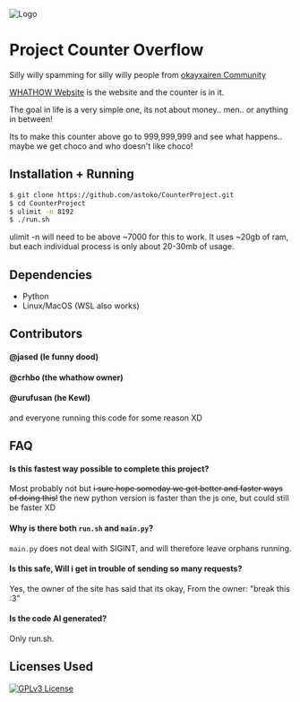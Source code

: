 
![Logo](https://github.com/Kokolekion/CounterProject/assets/65463088/809f1cec-fc3e-4fdc-9e2a-1b24375147c1)


# Project Counter Overflow

Silly willy spamming for silly willy people from [okayxairen Community](https://discord.com/invite/cTyWY42Ycb)

[WHATHOW Website](https://whathow.neocities.org/) is the website and the counter is in it.

The goal in life is a very simple one, its not about money.. men.. or anything in between!

Its to make this counter above go to 999,999,999 and see what happens.. maybe we get choco and who doesn't like choco!

## Installation + Running
```bash
$ git clone https://github.com/astoko/CounterProject.git
$ cd CounterProject
$ ulimit -n 8192
$ ./run.sh
```

ulimit -n will need to be above ~7000 for this to work.
It uses ~20gb of ram, but each individual process is only about 20-30mb of usage.

## Dependencies
 - Python
 - Linux/MacOS (WSL also works)

## Contributors

#### @jased (le funny dood)  
#### @crhbo (the whathow owner)  
#### @urufusan (he Kewl)  

and everyone running this code for some reason XD

## FAQ

#### Is this fastest way possible to complete this project?

Most probably not but ~~i sure hope someday we get better and faster ways of doing this!~~ the new python version is faster than the js one, but could still be faster XD

#### Why is there both `run.sh` and `main.py`?
`main.py` does not deal with SIGINT, and will therefore leave orphans running.

#### Is this safe, Will i get in trouble of sending so many requests?

Yes, the owner of the site has said that its okay, From the owner: "break this :3"

#### Is the code AI generated?
Only run.sh.

## Licenses Used

[![GPLv3 License](https://img.shields.io/badge/License-GPL%20v3-yellow.svg)](https://opensource.org/licenses/)
